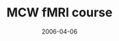 ---
title: "MCW fMRI course"
project_id: 
date: 2006-04-06
conference_id: ""
presenters:
   - peter_bandettini
summary: "<p>MCW fMRI course, Milwaukee, WI</p>"
file: /assets/presentations/T189.ppt
filename: T189.ppt
layout: presentation
---